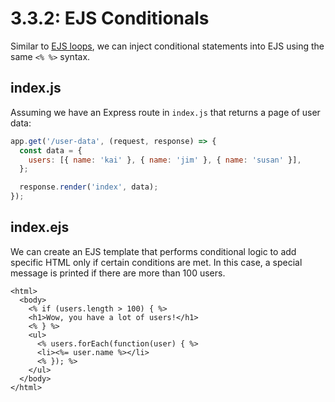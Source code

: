 # 3.3.2: EJS Conditionals

Similar to [EJS loops](3.3.1-ejs-loops.md), we can inject conditional statements into EJS using the same `<% %>` syntax.

## index.js

Assuming we have an Express route in `index.js` that returns a page of user data:

```javascript
app.get('/user-data', (request, response) => {
  const data = {
    users: [{ name: 'kai' }, { name: 'jim' }, { name: 'susan' }],
  };

  response.render('index', data);
});
```

## index.ejs

We can create an EJS template that performs conditional logic to add specific HTML only if certain conditions are met. In this case, a special message is printed if there are more than 100 users.

```markup
<html>
  <body>
    <% if (users.length > 100) { %>
    <h1>Wow, you have a lot of users!</h1>
    <% } %>
    <ul>
      <% users.forEach(function(user) { %>
      <li><%= user.name %></li>
      <% }); %>
    </ul>
  </body>
</html>
```

